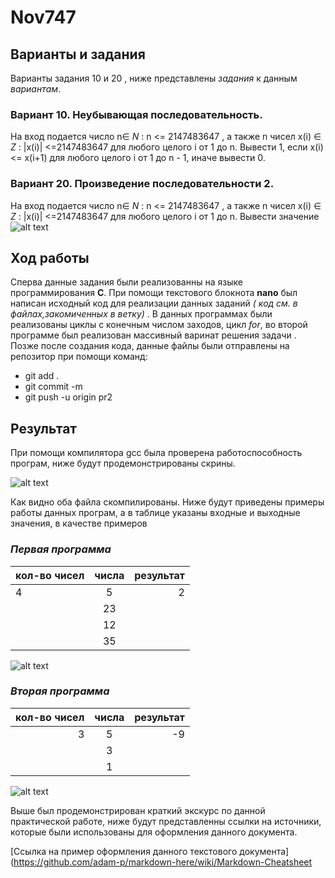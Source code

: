 # Nov747

## **Варианты и задания**

Варианты задания 10 и 20 , ниже представлены _задания_ к данным *вариантам*.

### **Вариант 10. Неубывающая последовательность.** 

 На вход подается число n∈ _N_ : n <= 2147483647 , а также n чисел x(i) ∈ _Z_ : |x(i)| <=2147483647 для любого целого i от 1 до n. Вывести 1, если x(i) <= x(i+1) для любого целого i от 1 до n - 1, иначе вывести 0.

### **Вариант 20. Произведение последовательности 2.** 

  На вход подается число n∈ _N_ : n <= 2147483647 , а также n 
чисел x(i) ∈ _Z_ : |x(i)| <=2147483647 для любого целого i от 1 до n. Вывести значение  ![alt text](https://pp.userapi.com/c848520/v848520645/13eb84/1CPQFFAf21Y.jpg)

## **Ход работы**

Сперва данные задания были реализованны на языке программирования **C**. При помощи текстового блокнота **nano** был написан исходный код для реализации данных заданий _( код см. в файлах,закомиченных в ветку)_ . В данных программах были реализованы циклы с конечным числом заходов, цикл _for_, во второй программе был реализован  массивный варинат решения задачи . Позже после создания кода, данные файлы были отправлены на репозитор при помощи команд:
  - git add .  
  - git commit -m
  - git push -u origin pr2
  
  ## **Результат**
  
  При помощи компилятора gcc была проверена работоспособность програм, ниже будут продемонстрированы скрины.
  
  ![alt text](https://pp.userapi.com/c851524/v851524603/cb99a/_KnU19803-E.jpg)
  
  Как видно оба файла скомпилированы.
 Ниже будут приведены примеры работы данных програм, а в таблице указаны входные и выходные значения, в качестве примеров
 
 ### *Первая программа*
 
| кол-во чисел  |  числа        | результат|
| ------------- |:-------------:| --------:|
| 4             | 5             | 2        |
|               | 23            |          |
|               |  12           |          |
|               |  35           |          |

 ![alt text](https://pp.userapi.com/c849532/v849532955/14471d/WozNy4YS6D4.jpg)
 
  ### *Вторая программа*
  
 | кол-во чисел  |  числа        | результат|
 | -------------:|:-------------:| --------:|
 | 3             |5              | -9       |
 |               |3              |          |
 |               | 1             |          |
 
![alt text](https://pp.userapi.com/c851524/v851524603/cb9a8/1juPy9ro6vE.jpg)

 Выше был продемонстрирован краткий экскурс по данной практической работе, ниже будут представленны ссылки на источники, которые были использованы для оформления данного документа.
 
 [Ссылка на пример оформления данного текстового документа](https://github.com/adam-p/markdown-here/wiki/Markdown-Cheatsheet
